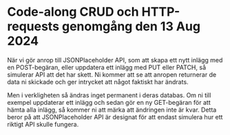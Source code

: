 # Code-along CRUD och HTTP-requests genomgång den 13 Aug 2024

När vi gör anrop till JSONPlaceholder API, som att skapa ett nytt inlägg med en
POST-begäran, eller uppdatera ett inlägg med PUT eller PATCH, så simulerar API
att det har skett. Ni kommer att se att anropen returnerar de data ni skickade
och ger intrycket att något faktiskt har ändrats.

Men i verkligheten så ändras inget permanent i deras databas. Om ni till exempel
uppdaterar ett inlägg och sedan gör en ny GET-begäran för att hämta alla inlägg,
så kommer ni att märka att ändringen inte är kvar. Detta beror på att
JSONPlaceholder API är designat för att endast simulera hur ett riktigt API
skulle fungera.
